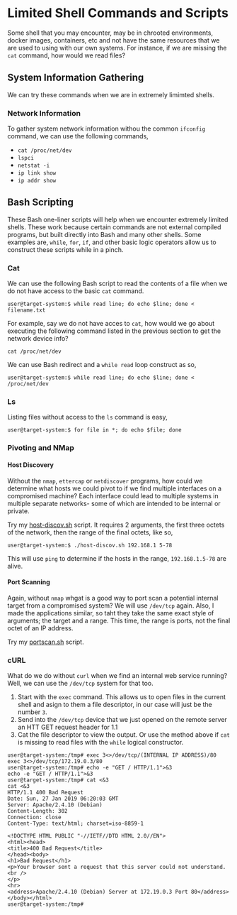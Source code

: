 # Limited Shell Commands and Scripts
Some shell that you may encounter, may be in chrooted environments, docker images, containers, etc and not have the same resources that we are used to using with our own systems. For instance, if we are missing the `cat` command, how would we read files? 
## System Information Gathering
We can try these commands when we are in extremely limimted shells.
### Network Information
To gather system network information withou the common `ifconfig` command, we can use the following commands,
* `cat /proc/net/dev`
* `lspci`
* `netstat -i`
* `ip link show`
* `ip addr show`
## Bash Scripting
These Bash one-liner scripts will help when we encounter extremely limited shells. These work because certain commands are not external compiled programs, but built directly into Bash and many other shells. Some examples are, `while`, `for`, `if`, and other basic logic operators allow us to construct these scripts while in a pinch.
### Cat
We can use the following Bash script to read the contents of a file when we do not have access to the basic `cat` command.
```
user@target-system:$ while read line; do echo $line; done < filename.txt
```
For example, say we do not have acces to `cat`, how would we go about executing the following command listed in the previous section to get the network device info?
```
cat /proc/net/dev
```
We can use Bash redirect and a `while read` loop construct as so,
```
user@target-system:$ while read line; do echo $line; done < /proc/net/dev
```
### Ls
Listing files without access to the `ls` command is easy,
```
user@target-system:$ for file in *; do echo $file; done
```
### Pivoting and NMap
#### Host Discovery
Without the `nmap`, `ettercap` or `netdiscover` programs, how could we determine what hosts we could pivot to if we find multiple interfaces on a compromised machine? Each interface could lead to multiple systems in multiple separate networks- some of which are intended to be internal or private. 

Try my [host-discov.sh](https://github.com/weaknetlabs/Penetration-Testing-Grimoire/blob/master/Tools/host-discov.sh) script. It requires 2 arguments, the first three octets of the network, then the range of the final octets, like so,
```
user@target-system:$ ./host-discov.sh 192.168.1 5-78
```
This will use `ping` to determine if the hosts in the range, `192.168.1.5-78` are alive.
#### Port Scanning
Again, without `nmap` whgat is a good way to port scan a potential internal target from a compromised system? We will use `/dev/tcp` again. Also, I made the applications similar, so taht they take the same exact style of arguments; the target and a range. This time, the range is ports, not the final octet of an IP address.

Try my [portscan.sh](https://github.com/weaknetlabs/Penetration-Testing-Grimoire/blob/master/Tools/portscan.sh) script.
### cURL
What do we do without `curl` when we find an internal web service running? Well, we can use the `/dev/tcp` system for that too.
 1. Start with the `exec` command. This allows us to open files in the current shell and asign to them a file descriptor, in our case will just be the number `3`.
 2. Send into the `/dev/tcp` device that we just opened on the remote server an HTT GET request header for 1.1
 3. Cat the file descriptor to view the output. Or use the method above if `cat` is missing to read files with the `while` logical constructor.
```
user@target-system:/tmp# exec 3<>/dev/tcp/(INTERNAL IP ADDRESS)/80
exec 3<>/dev/tcp/172.19.0.3/80
user@target-system:/tmp# echo -e "GET / HTTP/1.1">&3
echo -e "GET / HTTP/1.1">&3
user@target-system:/tmp# cat <&3
cat <&3
HTTP/1.1 400 Bad Request
Date: Sun, 27 Jan 2019 06:20:03 GMT
Server: Apache/2.4.10 (Debian)
Content-Length: 302
Connection: close
Content-Type: text/html; charset=iso-8859-1

<!DOCTYPE HTML PUBLIC "-//IETF//DTD HTML 2.0//EN">
<html><head>
<title>400 Bad Request</title>
</head><body>
<h1>Bad Request</h1>
<p>Your browser sent a request that this server could not understand.<br />
</p>
<hr>
<address>Apache/2.4.10 (Debian) Server at 172.19.0.3 Port 80</address>
</body></html>
user@target-system:/tmp# 
```
